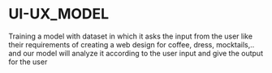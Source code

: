 # UI-UX_MODEL
Training a model with dataset in which it asks the input from the user like their requirements of creating a web design for coffee, dress, mocktails,.. and our model will analyze it according to the user input and give the output for the user
